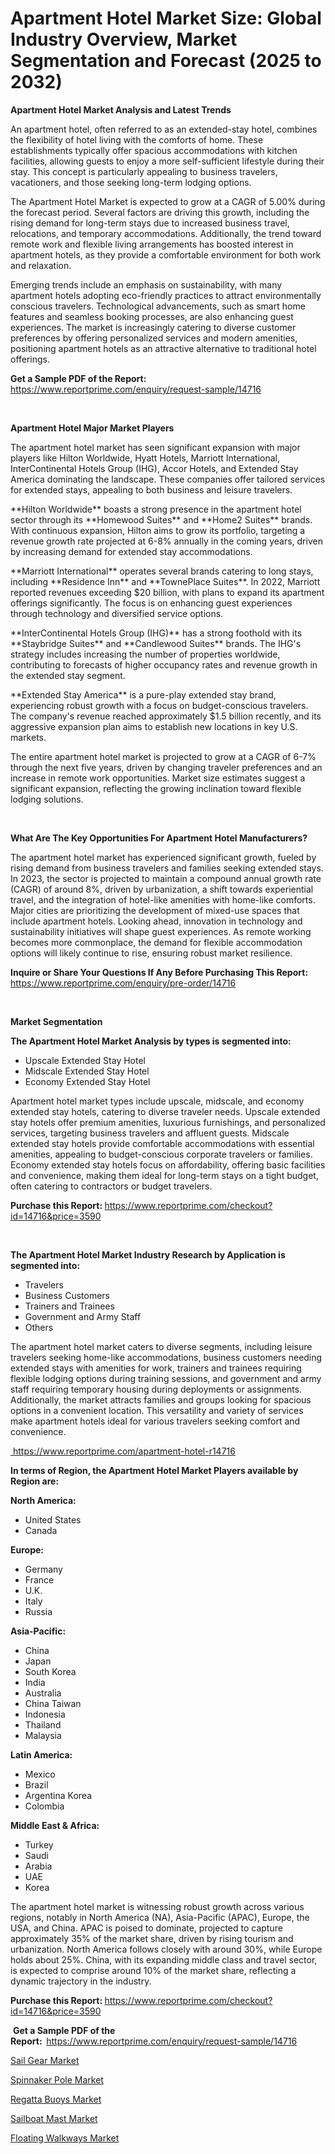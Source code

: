 <p><h1>Apartment Hotel Market Size: Global Industry Overview, Market Segmentation and Forecast (2025 to 2032)</h1></p><p><strong>Apartment Hotel Market Analysis and Latest Trends</strong></p>
<p><p>An apartment hotel, often referred to as an extended-stay hotel, combines the flexibility of hotel living with the comforts of home. These establishments typically offer spacious accommodations with kitchen facilities, allowing guests to enjoy a more self-sufficient lifestyle during their stay. This concept is particularly appealing to business travelers, vacationers, and those seeking long-term lodging options.</p><p>The Apartment Hotel Market is expected to grow at a CAGR of 5.00% during the forecast period. Several factors are driving this growth, including the rising demand for long-term stays due to increased business travel, relocations, and temporary accommodations. Additionally, the trend toward remote work and flexible living arrangements has boosted interest in apartment hotels, as they provide a comfortable environment for both work and relaxation.</p><p>Emerging trends include an emphasis on sustainability, with many apartment hotels adopting eco-friendly practices to attract environmentally conscious travelers. Technological advancements, such as smart home features and seamless booking processes, are also enhancing guest experiences. The market is increasingly catering to diverse customer preferences by offering personalized services and modern amenities, positioning apartment hotels as an attractive alternative to traditional hotel offerings.</p></p>
<p><strong>Get a Sample PDF of the Report:&nbsp;</strong> <a href="https://www.reportprime.com/enquiry/request-sample/14716?utm_campaign=3350&utm_medium=2&utm_source=Github&utm_content=ia&utm_term=20032025&utm_id=apartment-hotel">https://www.reportprime.com/enquiry/request-sample/14716</a></p>
<p>&nbsp;</p>
<p><strong>Apartment Hotel Major Market Players</strong></p>
<p><p>The apartment hotel market has seen significant expansion with major players like Hilton Worldwide, Hyatt Hotels, Marriott International, InterContinental Hotels Group (IHG), Accor Hotels, and Extended Stay America dominating the landscape. These companies offer tailored services for extended stays, appealing to both business and leisure travelers.</p><p>**Hilton Worldwide** boasts a strong presence in the apartment hotel sector through its **Homewood Suites** and **Home2 Suites** brands. With continuous expansion, Hilton aims to grow its portfolio, targeting a revenue growth rate projected at 6-8% annually in the coming years, driven by increasing demand for extended stay accommodations.</p><p>**Marriott International** operates several brands catering to long stays, including **Residence Inn** and **TownePlace Suites**. In 2022, Marriott reported revenues exceeding $20 billion, with plans to expand its apartment offerings significantly. The focus is on enhancing guest experiences through technology and diversified service options.</p><p>**InterContinental Hotels Group (IHG)** has a strong foothold with its **Staybridge Suites** and **Candlewood Suites** brands. The IHG's strategy includes increasing the number of properties worldwide, contributing to forecasts of higher occupancy rates and revenue growth in the extended stay segment.</p><p>**Extended Stay America** is a pure-play extended stay brand, experiencing robust growth with a focus on budget-conscious travelers. The company's revenue reached approximately $1.5 billion recently, and its aggressive expansion plan aims to establish new locations in key U.S. markets.</p><p>The entire apartment hotel market is projected to grow at a CAGR of 6-7% through the next five years, driven by changing traveler preferences and an increase in remote work opportunities. Market size estimates suggest a significant expansion, reflecting the growing inclination toward flexible lodging solutions.</p></p>
<p>&nbsp;</p>
<p><strong>What Are The Key Opportunities For Apartment Hotel Manufacturers?</strong></p>
<p><p>The apartment hotel market has experienced significant growth, fueled by rising demand from business travelers and families seeking extended stays. In 2023, the sector is projected to maintain a compound annual growth rate (CAGR) of around 8%, driven by urbanization, a shift towards experiential travel, and the integration of hotel-like amenities with home-like comforts. Major cities are prioritizing the development of mixed-use spaces that include apartment hotels. Looking ahead, innovation in technology and sustainability initiatives will shape guest experiences. As remote working becomes more commonplace, the demand for flexible accommodation options will likely continue to rise, ensuring robust market resilience.</p></p>
<p><strong>Inquire or Share Your Questions If Any Before Purchasing This Report:</strong> <a href="https://www.reportprime.com/enquiry/pre-order/14716?utm_campaign=3350&utm_medium=2&utm_source=Github&utm_content=ia&utm_term=20032025&utm_id=apartment-hotel">https://www.reportprime.com/enquiry/pre-order/14716</a></p>
<p>&nbsp;</p>
<p><strong>Market Segmentation</strong></p>
<p><strong>The Apartment Hotel Market Analysis by types is segmented into:</strong></p>
<p><ul><li>Upscale Extended Stay Hotel</li><li>Midscale Extended Stay Hotel</li><li>Economy Extended Stay Hotel</li></ul></p>
<p><p>Apartment hotel market types include upscale, midscale, and economy extended stay hotels, catering to diverse traveler needs. Upscale extended stay hotels offer premium amenities, luxurious furnishings, and personalized services, targeting business travelers and affluent guests. Midscale extended stay hotels provide comfortable accommodations with essential amenities, appealing to budget-conscious corporate travelers or families. Economy extended stay hotels focus on affordability, offering basic facilities and convenience, making them ideal for long-term stays on a tight budget, often catering to contractors or budget travelers.</p></p>
<p><strong>Purchase this Report:&nbsp;</strong><a href="https://www.reportprime.com/checkout?id=14716&price=3590&utm_campaign=3350&utm_medium=2&utm_source=Github&utm_content=ia&utm_term=20032025&utm_id=apartment-hotel">https://www.reportprime.com/checkout?id=14716&price=3590</a></p>
<p>&nbsp;</p>
<p><strong>The Apartment Hotel Market Industry Research by Application is segmented into:</strong></p>
<p><ul><li>Travelers</li><li>Business Customers</li><li>Trainers and Trainees</li><li>Government and Army Staff</li><li>Others</li></ul></p>
<p><p>The apartment hotel market caters to diverse segments, including leisure travelers seeking home-like accommodations, business customers needing extended stays with amenities for work, trainers and trainees requiring flexible lodging options during training sessions, and government and army staff requiring temporary housing during deployments or assignments. Additionally, the market attracts families and groups looking for spacious options in a convenient location. This versatility and variety of services make apartment hotels ideal for various travelers seeking comfort and convenience.</p></p>
<p><a href="https://www.reportprime.com/apartment-hotel-r14716?utm_campaign=3350&utm_medium=2&utm_source=Github&utm_content=ia&utm_term=20032025&utm_id=apartment-hotel">&nbsp;https://www.reportprime.com/apartment-hotel-r14716</a></p>
<p><strong>In terms of Region, the Apartment Hotel Market Players available by Region are:</strong></p>
<p>
    <p> <strong> North America: </strong>
        <ul>
            <li>United States</li>
            <li>Canada</li>
        </ul>
        </p> 
    <p> <strong> Europe: </strong>
        <ul>
            <li>Germany</li>
            <li>France</li>
            <li>U.K.</li>
            <li>Italy</li>
            <li>Russia</li>
        </ul>
        </p> 
    <p> <strong> Asia-Pacific: </strong>
        <ul>
            <li>China</li>
            <li>Japan</li>
            <li>South Korea</li>
            <li>India</li>
            <li>Australia</li>
            <li>China Taiwan</li>
            <li>Indonesia</li>
            <li>Thailand</li>
            <li>Malaysia</li>
        </ul>
        </p> 
    <p> <strong> Latin America: </strong>
        <ul>
            <li>Mexico</li>
            <li>Brazil</li>
            <li>Argentina Korea</li>
            <li>Colombia</li>
        </ul>
        </p> 
    <p> <strong> Middle East & Africa: </strong>
        <ul>
            <li>Turkey</li>
            <li>Saudi</li>
            <li>Arabia</li>
            <li>UAE</li>
            <li>Korea</li>
        </ul>
    </p>
    </p>
<p><p>The apartment hotel market is witnessing robust growth across various regions, notably in North America (NA), Asia-Pacific (APAC), Europe, the USA, and China. APAC is poised to dominate, projected to capture approximately 35% of the market share, driven by rising tourism and urbanization. North America follows closely with around 30%, while Europe holds about 25%. China, with its expanding middle class and travel sector, is expected to comprise around 10% of the market share, reflecting a dynamic trajectory in the industry.</p></p>
<p><strong>Purchase this Report: </strong><a href="https://www.reportprime.com/checkout?id=14716&price=3590&utm_campaign=3350&utm_medium=2&utm_source=Github&utm_content=ia&utm_term=20032025&utm_id=apartment-hotel">https://www.reportprime.com/checkout?id=14716&price=3590</a></p>
<p>&nbsp;<strong>Get a Sample PDF of the Report:&nbsp;&nbsp;</strong><a href="https://www.reportprime.com/enquiry/request-sample/14716?utm_campaign=3350&utm_medium=2&utm_source=Github&utm_content=ia&utm_term=20032025&utm_id=apartment-hotel">https://www.reportprime.com/enquiry/request-sample/14716</a></p>
<p><strong></strong></p>
<p><p><a href="https://www.linkedin.com/pulse/future-sail-gear-market-key-growth-drivers-forecasted-cagr-hchfc?utm_campaign=3350&utm_medium=2&utm_source=Github&utm_content=ia&utm_term=20032025&utm_id=apartment-hotel">Sail Gear Market</a></p><p><a href="https://www.linkedin.com/pulse/rising-demand-spinnaker-pole-market-influencing-size-cagr-55-jdxuc?utm_campaign=3350&utm_medium=2&utm_source=Github&utm_content=ia&utm_term=20032025&utm_id=apartment-hotel">Spinnaker Pole Market</a></p><p><a href="https://www.linkedin.com/pulse/regatta-buoys-industry-market-analysis-evaluating-size-cagr-xmnkc?utm_campaign=3350&utm_medium=2&utm_source=Github&utm_content=ia&utm_term=20032025&utm_id=apartment-hotel">Regatta Buoys Market</a></p><p><a href="https://www.linkedin.com/pulse/sailboat-mast-market-evaluation-trends-size-share-competitive-ceygc?utm_campaign=3350&utm_medium=2&utm_source=Github&utm_content=ia&utm_term=20032025&utm_id=apartment-hotel">Sailboat Mast Market</a></p><p><a href="https://www.linkedin.com/pulse/latest-trends-floating-walkways-market-strong-growth-competition-afswc?utm_campaign=3350&utm_medium=2&utm_source=Github&utm_content=ia&utm_term=20032025&utm_id=apartment-hotel">Floating Walkways Market</a></p></p>